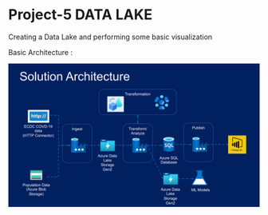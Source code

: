 # Project-5 DATA LAKE

Creating a Data Lake and performing some basic visualization 

Basic Architecture :

![](info_screenshots/tes.png)
